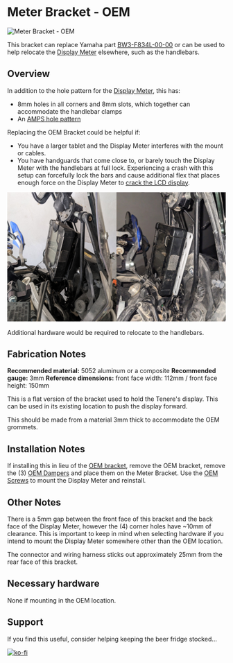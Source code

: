 # Meter Bracket - OEM

![Meter Bracket - OEM](images/v01/bracket-meter-oem-v01.jpg)

This bracket can replace Yamaha part [BW3-F834L-00-00](https://yamaha-motor.com/parts/diagram/10635215/242368756?partNumber=BW3F834L0000) or can be used to help relocate the [Display Meter](https://yamaha-motor.com/parts/diagram/10635215/242368756?partNumber=BW3F834L0000) elsewhere, such as the handlebars.

## Overview

In addition to the hole pattern for the [Display Meter](https://yamaha-motor.com/parts/diagram/10635215/242368756?partNumber=BW3F834L0000), this has:

- 8mm holes in all corners and 8mm slots, which together can accommodate the handlebar clamps
- An [AMPS hole pattern](https://support.garmin.com/en-US/?faq=gwpdFQdJfH4oFEZ6hC4gG6)

Replacing the OEM Bracket could be helpful if:

- You have a larger tablet and the Display Meter interferes with the mount or cables.
- You have handguards that come close to, or barely touch the Display Meter with the handlebars at full lock. Experiencing a crash with this setup can forcefully lock the bars and cause additional flex that places enough force on the Display Meter to [crack the LCD display](https://www.tenere700.net/topic/6937-smashed-lcd-dash-need-replacement/).

![Bracket comparison](images/bracket_comparison.jpg)

Additional hardware would be required to relocate to the handlebars.

## Fabrication Notes

**Recommended material:** 5052 aluminum or a composite
**Recommended gauge:** 3mm
**Reference dimensions:** front face width: 112mm / front face height: 150mm

This is a flat version of the bracket used to hold the Tenere's display. This can be used in its existing location to push the display forward.

This should be made from a material 3mm thick to accommodate the OEM grommets.

## Installation Notes

If installing this in lieu of the [OEM bracket](https://yamaha-motor.com/parts/diagram/10635215/242368756?partNumber=BW3F834L0000), remove the OEM bracket, remove the (3) [OEM Dampers](https://yamaha-motor.com/parts/diagram/10635215/242368756?partNumber=5PS835130000) and place them on the Meter Bracket. Use the [OEM Screws](https://yamaha-motor.com/parts/diagram/10635215/242368756?partNumber=901640500100) to mount the Display Meter and reinstall.

## Other Notes

There is a 5mm gap between the front face of this bracket and the back face of the Display Meter, however the (4) corner holes have ~10mm of clearance. This is important to keep in mind when selecting hardware if you intend to mount the Display Meter somewhere other than the OEM location.

The connector and wiring harness sticks out approximately 25mm from the rear face of this bracket.

## Necessary hardware

None if mounting in the OEM location.

## Support

If you find this useful, consider helping keeping the beer fridge stocked...

[![ko-fi](https://ko-fi.com/img/githubbutton_sm.svg)](https://ko-fi.com/N4N86PBC2)
